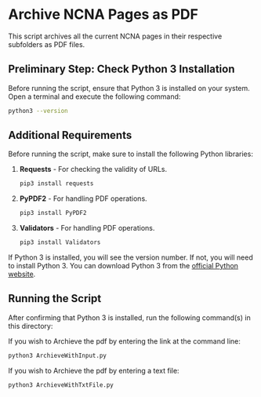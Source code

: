 # Archive NCNA Pages as PDF

This script archives all the current NCNA pages in their respective subfolders as PDF files.

## Preliminary Step: Check Python 3 Installation

Before running the script, ensure that Python 3 is installed on your system. Open a terminal and execute the following command:

```bash
python3 --version
```
## Additional Requirements

Before running the script, make sure to install the following Python libraries:

1. **Requests** - For checking the validity of URLs.
   ```bash
   pip3 install requests
   ```

2. **PyPDF2** - For handling PDF operations.
   ```bash
   pip3 install PyPDF2
   ```
2. **Validators** - For handling PDF operations.
   ```bash
   pip3 install Validators
   ```


If Python 3 is installed, you will see the version number. If not, you will need to install Python 3. You can download Python 3 from the [official Python website](https://www.python.org/downloads/).

## Running the Script

After confirming that Python 3 is installed, run the following command(s) in this directory:

If you wish to Archieve the pdf by entering the link at the command line:

```bash
python3 ArchieveWithInput.py
```

If you wish to Archieve the pdf by entering a text file:

```bash
python3 ArchieveWithTxtFile.py
```

